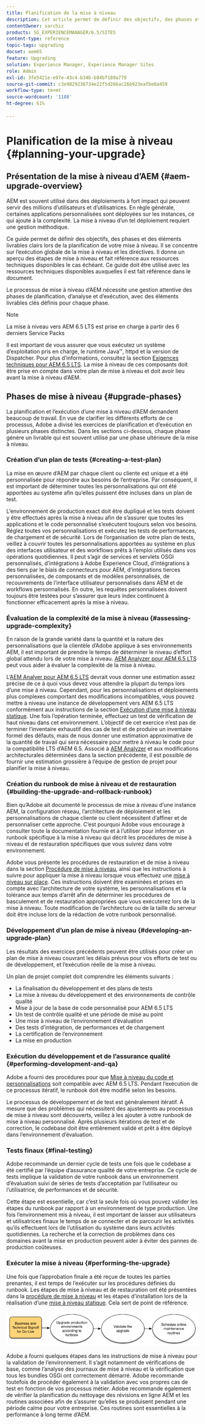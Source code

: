 ```yaml
---
title: Planification de la mise à niveau
description: Cet article permet de définir des objectifs, des phases et des éléments livrables clairs lors de la planification de la mise à niveau d’AEM.
contentOwner: sarchiz
products: SG_EXPERIENCEMANAGER/6.5/SITES
content-type: reference
topic-tags: upgrading
docset: aem65
feature: Upgrading
solution: Experience Manager, Experience Manager Sites
role: Admin
exl-id: 3fe5421e-e97e-43c4-b34b-b84bf189a779
source-git-commit: c3e9029236734e22f5d266ac26b923eafbe0a459
workflow-type: tm+mt
source-wordcount: '1188'
ht-degree: 61%

---
```


# Planification de la mise à niveau {#planning-your-upgrade}

## Présentation de la mise à niveau d’AEM {#aem-upgrade-overview}

AEM est souvent utilisé dans des déploiements à fort impact qui peuvent servir des millions d’utilisateurs et d’utilisatrices. En règle générale, certaines applications personnalisées sont déployées sur les instances, ce qui ajoute à la complexité. La mise à niveau d’un tel déploiement requiert une gestion méthodique.

Ce guide permet de définir des objectifs, des phases et des éléments livrables clairs lors de la planification de votre mise à niveau. Il se concentre sur l’exécution globale de la mise à niveau et les directives. Il donne un aperçu des étapes de mise à niveau et fait référence aux ressources techniques disponibles le cas échéant. Ce guide doit être utilisé avec les ressources techniques disponibles auxquelles il est fait référence dans le document.

Le processus de mise à niveau d’AEM nécessite une gestion attentive des phases de planification, d’analyse et d’exécution, avec des éléments livrables clés définis pour chaque phase.

>[!NOTE]
>
>La mise à niveau vers AEM 6.5 LTS est prise en charge à partir des 6 derniers Service Packs

Il est important de vous assurer que vous exécutez un système d’exploitation pris en charge, le runtime Java™, httpd et la version de Dispatcher. Pour plus d’informations, consultez la section [Exigences techniques pour AEM 6.5 LTS](/help/sites-deploying/technical-requirements.md). La mise à niveau de ces composants doit être prise en compte dans votre plan de mise à niveau et doit avoir lieu avant la mise à niveau d’AEM.

<!-- Alexandru: drafting for now

## Upgrade Scope and Requirements {#upgrade-scope-requirements}

Below you will find a list of areas that are impacted in a typical AEM Upgrade project:

<table>
 <tbody>
  <tr>
   <td><strong>Component</strong></td>
   <td><strong>Impact</strong></td>
   <td><strong>Description</strong></td>
  </tr>
  <tr>
   <td>Operating System</td>
   <td>Uncertain, but subtle effects</td>
   <td>At the time of the AEM upgrade, it may be time to upgrade the operating system as well and this might have some impact.</td>
  </tr>
  <tr>
   <td>Java&trade; Runtime</td>
   <td>Moderate Impact</td>
   <td>AEM 6.3 requires JRE 1.7.x (64 bit) or later. JRE 1.8 is the only version currently supported by Oracle.</td>
  </tr>
  <tr>
   <td>Hardware</td>
   <td>Moderate Impact</td>
   <td>Online Revision Cleanup requires free<br /> disk space equal to 25% of the repository's size and 15% free heap space<br /> to complete successfully. You may need to upgrade your hardware to<br /> ensure sufficient resources for Online Revision Cleanup to fully<br /> run. Also, if upgrading from a version prior to AEM 6, there<br /> may be additional storage requirements.</td>
  </tr>
  <tr>
   <td>Content Repository (CRX or Oak)</td>
   <td>High Impact</td>
   <td>Starting from version 6.1, AEM does not support CRX2, so a migration to<br /> Oak (CRX3) is required if upgrading from an older version. AEM 6.3 has<br /> implemented a new Segment Node Store that also requires a migration. The<br /> crx2oak tool is used for this purpose.</td>
  </tr>
  <tr>
   <td>AEM Components/Content</td>
   <td>Moderate Impact</td>
   <td><code>/libs</code> and <code>/apps</code> are easily handled through the upgrade, but <code>/etc</code> usually requires some manual reapplication of customizations.</td>
  </tr>
  <tr>
   <td>AEM Services</td>
   <td>Low Impact</td>
   <td>Most AEM core services are tested for upgrade. This is an area of low impact.</td>
  </tr>
  <tr>
   <td>Custom Application Services</td>
   <td>Low to High Impact</td>
   <td>Depending on the application and customization, there may be<br /> dependencies on JVM, operating system versions, and some indexing related<br /> changes, as indexes are not generated automatically in Oak.</td>
  </tr>
  <tr>
   <td>Custom Application Content</td>
   <td>Low to High Impact</td>
   <td>Content that will not be handled through the upgrade can be backed up<br /> before the upgrade takes place and then moved back into the repository.<br /> Most content can be handled through the migration tool.</td>
  </tr>
 </tbody>
</table>

It is important to ensure that you are running a supported operating system, Java&trade; runtime, httpd, and Dispatcher version. For more information, see the [AEM 6.5 Technical Requirements page](/help/sites-deploying/technical-requirements.md). Upgrading these components must be accounted for in your project plan and should take place before upgrading AEM. -->

## Phases de mise à niveau {#upgrade-phases}

La planification et l’exécution d’une mise à niveau d’AEM demandent beaucoup de travail. En vue de clarifier les différents efforts de ce processus, Adobe a divisé les exercices de planification et d’exécution en plusieurs phases distinctes. Dans les sections ci-dessous, chaque phase génère un livrable qui est souvent utilisé par une phase ultérieure de la mise à niveau.

<!-- Alexandru:drafting for now

### Planning for Author Training {#planning-for-author-training}

With any new release, there are potential changes to the UI and user workflows that may be introduced. Also, new releases introduce new features that may be beneficial for the business to use. Adobe recommends reviewing the functional changes that have been introduced and organizing a plan to train your users on using them effectively.

![unu_cropped](assets/unu_cropped.png)

New features in AEM 6.5 can be found in [the AEM section of adobe.com](/help/release-notes/release-notes.md). Make sure to note any changes to UIs or product features that are commonly used in your organization. As you look through the new features, also take note of any that can be of value to your organization. After looking through what has changed in AEM 6.5, develop a training plan for your authors. This could involve using freely available resources like the help feature videos or formal training offered through [Adobe Digital Learning Services](https://learning.adobe.com/). -->

### Création d’un plan de tests {#creating-a-test-plan}

La mise en œuvre d’AEM par chaque client ou cliente est unique et a été personnalisée pour répondre aux besoins de l’entreprise. Par conséquent, il est important de déterminer toutes les personnalisations qui ont été apportées au système afin qu’elles puissent être incluses dans un plan de test.

L’environnement de production exact doit être dupliqué et les tests doivent y être effectués après la mise à niveau afin de s’assurer que toutes les applications et le code personnalisé s’exécutent toujours selon vos besoins. Réglez toutes vos personnalisations et exécutez les tests de performances, de chargement et de sécurité. Lors de l’organisation de votre plan de tests, veillez à couvrir toutes les personnalisations apportées au système en plus des interfaces utilisateur et des workflows prêts à l’emploi utilisés dans vos opérations quotidiennes. Il peut s’agir de services et servlets OSGI personnalisés, d’intégrations à Adobe Experience Cloud, d’intégrations à des tiers par le biais de connecteurs pour AEM, d’intégrations tierces personnalisées, de composants et de modèles personnalisés, de recouvrements de l’interface utilisateur personnalisés dans AEM et de workflows personnalisés. En outre, les requêtes personnalisées doivent toujours être testées pour s’assurer que leurs index continuent à fonctionner efficacement après la mise à niveau.

### Évaluation de la complexité de la mise à niveau {#assessing-upgrade-complexity}

En raison de la grande variété dans la quantité et la nature des personnalisations que la clientèle d’Adobe applique à ses environnements AEM, il est important de prendre le temps de déterminer le niveau d’effort global attendu lors de votre mise à niveau. [AEM Analyzer pour AEM 6.5 LTS](/help/sites-deploying/aem-analyzer.md) peut vous aider à évaluer la complexité de la mise à niveau.

L’[AEM Analyer pour AEM 6.5 LTS](/help/sites-deploying/pattern-detector.md) devrait vous donner une estimation assez précise de ce à quoi vous devez vous attendre la plupart du temps lors d’une mise à niveau. Cependant, pour les personnalisations et déploiements plus complexes comportant des modifications incompatibles, vous pouvez mettre à niveau une instance de développement vers AEM 6.5 LTS conformément aux instructions de la section [Exécution d’une mise à niveau statique](/help/sites-deploying/in-place-upgrade.md). Une fois l’opération terminée, effectuez un test de vérification de haut niveau dans cet environnement. L’objectif de cet exercice n’est pas de terminer l’inventaire exhaustif des cas de test et de produire un inventaire formel des défauts, mais de nous donner une estimation approximative de la quantité de travail qui sera nécessaire pour mettre à niveau le code pour la compatibilité LTS d’AEM 6.5. Associé à [AEM Analyzer](/help/sites-deploying/aem-analyzer.md) et aux modifications architecturales déterminées dans la section précédente, il est possible de fournir une estimation grossière à l’équipe de gestion de projet pour planifier la mise à niveau.

### Création du runbook de mise à niveau et de restauration {#building-the-upgrade-and-rollback-runbook}

Bien qu’Adobe ait documenté le processus de mise à niveau d’une instance AEM, la configuration réseau, l’architecture de déploiement et les personnalisations de chaque cliente ou client nécessitent d’affiner et de personnaliser cette approche. C’est pourquoi Adobe vous encourage à consulter toute la documentation fournie et à l’utiliser pour informer un runbook spécifique à la mise à niveau qui décrit les procédures de mise à niveau et de restauration spécifiques que vous suivrez dans votre environnement.

<!--Alexandru:drafting for now

![runbook-diagram](assets/runbook-diagram.png) -->

Adobe vous présente les procédures de restauration et de mise à niveau dans la section [Procédure de mise à niveau](/help/sites-deploying/upgrade-procedure.md), ainsi que les instructions à suivre pour appliquer la mise à niveau lorsque vous effectuez une [mise à niveau sur place](/help/sites-deploying/in-place-upgrade.md). Ces instructions doivent être examinées et prises en compte avec l’architecture de votre système, les personnalisations et la tolérance aux temps d’arrêt afin de déterminer les procédures de basculement et de restauration appropriées que vous exécuterez lors de la mise à niveau. Toute modification de l’architecture ou de la taille du serveur doit être incluse lors de la rédaction de votre runbook personnalisé.

### Développement d’un plan de mise à niveau {#developing-an-upgrade-plan}

Les résultats des exercices précédents peuvent être utilisés pour créer un plan de mise à niveau couvrant les délais prévus pour vos efforts de test ou de développement, et l’exécution réelle de la mise à niveau.

<!--Alexandru: drafting for now

![develop-project-plan](assets/develop-project-plan.png) -->

Un plan de projet complet doit comprendre les éléments suivants :

* La finalisation du développement et des plans de tests
* La mise à niveau du développement et des environnements de contrôle qualité
* Mise à jour de la base de code personnalisé pour AEM 6.5 LTS
* Un test de contrôle qualité et une période de mise au point
* Une mise à niveau de l’environnement d’évaluation
* Des tests d’intégration, de performances et de chargement
* La certification de l’environnement
* La mise en production

### Exécution du développement et de l’assurance qualité {#performing-development-and-qa}

Adobe a fourni des procédures pour que [Mise à niveau du code et personnalisations](/help/sites-deploying/upgrading-code-and-customizations.md) soit compatible avec AEM 6.5 LTS. Pendant l’exécution de ce processus itératif, le runbook doit être modifié selon les besoins.

<!--Alexandru: drafting for now

![patru_cropped](assets/patru_cropped.png) -->

Le processus de développement et de test est généralement itératif. À mesure que des problèmes qui nécessitent des ajustements au processus de mise à niveau sont découverts, veillez à les ajouter à votre runbook de mise à niveau personnalisé. Après plusieurs itérations de test et de correction, le codebase doit être entièrement validé et prêt à être déployé dans l’environnement d’évaluation.

### Tests finaux {#final-testing}

Adobe recommande un dernier cycle de tests une fois que le codebase a été certifié par l’équipe d’assurance qualité de votre entreprise. Ce cycle de tests implique la validation de votre runbook dans un environnement d’évaluation suivi de séries de tests d’acceptation par l’utilisateur ou l’utilisatrice, de performances et de sécurité.

<!--Alexandru: drafting for now

![cinci_cropped](assets/cinci_cropped.png) -->

Cette étape est essentielle, car c’est la seule fois où vous pouvez valider les étapes du runbook par rapport à un environnement de type production. Une fois l’environnement mis à niveau, il est important de laisser aux utilisateurs et utilisatrices finaux le temps de se connecter et de parcourir les activités qu’ils effectuent lors de l’utilisation du système dans leurs activités quotidiennes. La recherche et la correction de problèmes dans ces domaines avant la mise en production peuvent aider à éviter des pannes de production coûteuses.

### Exécuter la mise à niveau {#performing-the-upgrade}

Une fois que l’approbation finale a été reçue de toutes les parties prenantes, il est temps de l’exécuter sur les procédures définies du runbook. Les étapes de mise à niveau et de restauration ont été présentées dans la [procédure de mise à niveau](/help/sites-deploying/upgrade-procedure.md) et les étapes d’installation lors de la réalisation d’une [mise à niveau statique](/help/sites-deploying/in-place-upgrade.md). Cela sert de point de référence.

![perform-upgrade](assets/perform-upgrade.png)

Adobe a fourni quelques étapes dans les instructions de mise à niveau pour la validation de l’environnement. Il s’agit notamment de vérifications de base, comme l’analyse des journaux de mise à niveau et la vérification que tous les bundles OSGi ont correctement démarré. Adobe recommande toutefois de procéder également à la validation avec vos propres cas de test en fonction de vos processus métier. Adobe recommande également de vérifier la planification du nettoyage des révisions en ligne AEM et les routines associées afin de s’assurer qu’elles se produisent pendant une période calme pour votre entreprise. Ces routines sont essentielles à la performance à long terme d’AEM.
